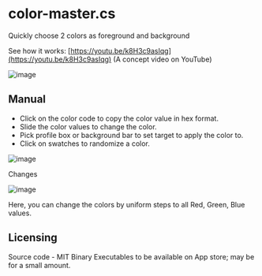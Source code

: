 # color-master.cs
Quickly choose 2 colors as foreground and background

See how it works: [https://youtu.be/k8H3c9asIqg](https://youtu.be/k8H3c9asIqg) (A concept video on YouTube)

![image](https://user-images.githubusercontent.com/5563341/203923336-24b8d41d-7fec-4382-9213-8f1e0d4f9df1.png)

## Manual

* Click on the color code to copy the color value in hex format.
* Slide the color values to change the color.
* Pick profile box or background bar to set target to apply the color to.
* Click on swatches to randomize a color.

![image](https://user-images.githubusercontent.com/5563341/203924469-05336b06-0647-40e0-8707-ad596d26eaa6.png)

Changes

![image](https://user-images.githubusercontent.com/5563341/204062124-22ff39a2-44d4-4b19-81c4-8d710239a971.png)

Here, you can change the colors by uniform steps to all Red, Green, Blue values.


## Licensing

Source code - MIT
Binary Executables to be available on App store; may be for a small amount.